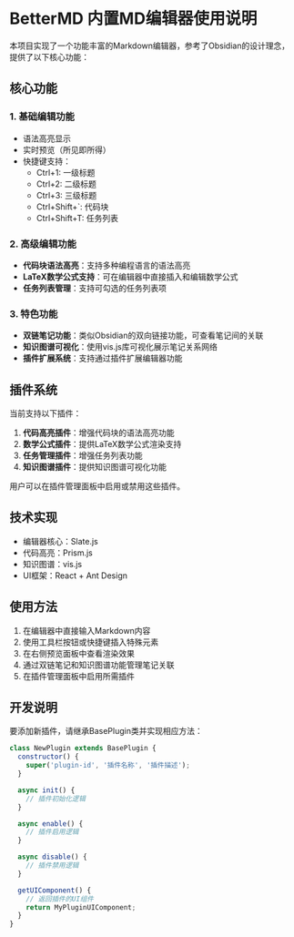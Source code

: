 # BetterMD 内置MD编辑器使用说明

本项目实现了一个功能丰富的Markdown编辑器，参考了Obsidian的设计理念，提供了以下核心功能：

## 核心功能

### 1. 基础编辑功能
- 语法高亮显示
- 实时预览（所见即所得）
- 快捷键支持：
  - Ctrl+1: 一级标题
  - Ctrl+2: 二级标题
  - Ctrl+3: 三级标题
  - Ctrl+Shift+`: 代码块
  - Ctrl+Shift+T: 任务列表

### 2. 高级编辑功能
- **代码块语法高亮**：支持多种编程语言的语法高亮
- **LaTeX数学公式支持**：可在编辑器中直接插入和编辑数学公式
- **任务列表管理**：支持可勾选的任务列表项

### 3. 特色功能
- **双链笔记功能**：类似Obsidian的双向链接功能，可查看笔记间的关联
- **知识图谱可视化**：使用vis.js库可视化展示笔记关系网络
- **插件扩展系统**：支持通过插件扩展编辑器功能

## 插件系统

当前支持以下插件：

1. **代码高亮插件**：增强代码块的语法高亮功能
2. **数学公式插件**：提供LaTeX数学公式渲染支持
3. **任务管理插件**：增强任务列表功能
4. **知识图谱插件**：提供知识图谱可视化功能

用户可以在插件管理面板中启用或禁用这些插件。

## 技术实现

- 编辑器核心：Slate.js
- 代码高亮：Prism.js
- 知识图谱：vis.js
- UI框架：React + Ant Design

## 使用方法

1. 在编辑器中直接输入Markdown内容
2. 使用工具栏按钮或快捷键插入特殊元素
3. 在右侧预览面板中查看渲染效果
4. 通过双链笔记和知识图谱功能管理笔记关联
5. 在插件管理面板中启用所需插件

## 开发说明

要添加新插件，请继承BasePlugin类并实现相应方法：

```javascript
class NewPlugin extends BasePlugin {
  constructor() {
    super('plugin-id', '插件名称', '插件描述');
  }

  async init() {
    // 插件初始化逻辑
  }

  async enable() {
    // 插件启用逻辑
  }

  async disable() {
    // 插件禁用逻辑
  }

  getUIComponent() {
    // 返回插件的UI组件
    return MyPluginUIComponent;
  }
}
```